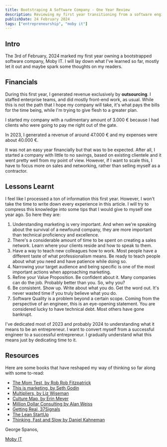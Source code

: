 ```yaml
---
title: Bootstraping A Software Company - One Year Review
description: Reviewing my first year transitioning from a software engineer to a software company founder.
publishDate: 24 February 2024
tags: ["entrepreneurship", "moby it"]
---
```


## Intro

The 3rd of February, 2024 marked my first year owning a bootstrapped software company, Moby IT. I will lay down what I've learned so far, mostly let it out and maybe spark some thoughts on my readers.

## Financials

During this first year, I generated revenue exclusively by **outsourcing**. I staffed enterprise teams, and did mostly front-end work, as usual. While this is not the path that I hope my company will take, it's what pays the bills for the time being, while I'm trying to give flesh to a greater plan.

I started my company with a rudimentary amount of 3.000 € because I had clients who were going to pay me right out of the gate.

In 2023, I generated a revenue of around 47.000 € and my expenses were about 40.000 €.

It was not an easy year financially but that was to be expected. After all, I started a company with little to no savings, based on existing clientele and it went pretty well from my point of view. However, if I want to scale this, I have to focus more on sales and networking, rather than selling myself as a contractor.

## Lessons Learnt

I feel like I processed a ton of information this first year. However, I won't take the time to write down every experience in this article. I will try to compress this knowledge into some tips that I would give to myself one year ago. So here they are:

1. Understanding marketing is very important. And when we're speaking about the survival of a newfound company, they are more important than technical proficiency and excellence.
2. There's a considerable amount of time to be spent on creating a sales network. Learn where your clients reside and how to speak to them.
3. Have a way to teach new colleagues how to work. Most people have a different taste of what professionalism means. Be ready to teach people about what you need and have patience while doing so.
4. Narrowing your target audience and being specific is one of the most important actions when approaching marketing.
5. Refine your Value Proposition. Be confident about it. Many companies can do the job. Probably better than you. So, why you?
6. Be consistent. Show up. Write about what you do. Get the word out. It's never wasted time if you truly believe what you do.
7. Software Quality is a problem beyond a certain scope. Coming from the perspective of an engineer, this is an eye-opening statement. You are considered lucky to have technical debt. Most others have gone bankrupt.

I've dedicated most of 2023 and probably 2024 to understanding what it means to be an entrepreneur. I want to convert myself from a successful engineer to a successful entrepreneur. I gradually understand what this means just by dedicating time to it.

## Resources

Here are some books that have reshaped my way of thinking so far along with some to-read:

- [The Mom Test, by Rob Rob Fitzpatrick](https://www.momtestbook.com/)
- [This is marketing, by Seth Godin](https://www.amazon.com/This-Marketing-Cant-Until-Learn/dp/0525540830)
- [Multipliers, by Liz Wiseman](https://www.amazon.com/Multipliers-Best-Leaders-Everyone-Smarter/dp/0061964395)
- [Culture Map, by Erin Meyer](https://erinmeyer.com/books/the-culture-map/)
- [Million Dollar Consulting by Alan Weiss](https://www.amazon.com/Million-Dollar-Consulting-Alan-Weiss/dp/0071622101)
- [Getting Real, 37Signals](https://basecamp.com/gettingreal)
- [The Lean StartUp](https://theleanstartup.com/book)
- [Thinking, Fast and Slow by Daniel Kahneman](https://www.amazon.com/Thinking-Fast-Slow-Daniel-Kahneman/dp/0374533555)

George Spanos,

[Moby IT](https://moby-it.com)
